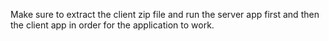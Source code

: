 Make sure to extract the client zip file and run the server app first and then the client app in order for the application to work.
